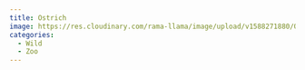 ```yaml
---
title: Ostrich
image: https://res.cloudinary.com/rama-llama/image/upload/v1588271880/Ostridge_luqbsu.jpg
categories:
  - Wild
  - Zoo
---
```

